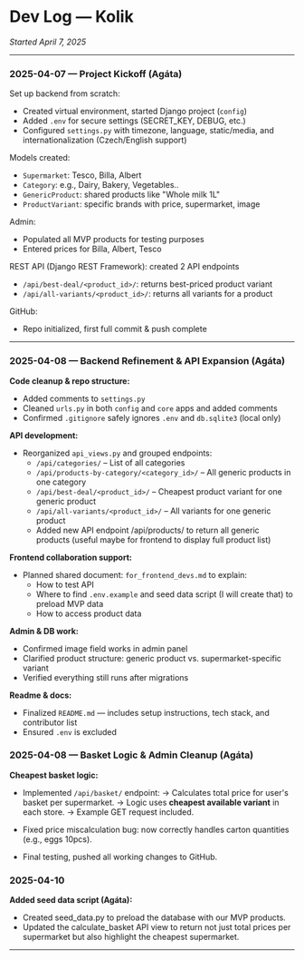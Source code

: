# Dev Log — Kolik 
_Started April 7, 2025_

---

### 2025-04-07 — Project Kickoff (Agáta)

Set up backend from scratch:
- Created virtual environment, started Django project (`config`)
- Added `.env` for secure settings (SECRET_KEY, DEBUG, etc.)
- Configured `settings.py` with timezone, language, static/media, and internationalization (Czech/English support)

Models created:
- `Supermarket`: Tesco, Billa, Albert
- `Category`: e.g., Dairy, Bakery, Vegetables..
- `GenericProduct`: shared products like "Whole milk 1L"
- `ProductVariant`: specific brands with price, supermarket, image

Admin:
- Populated all MVP products for testing purposes
- Entered prices for Billa, Albert, Tesco

REST API (Django REST Framework): created 2 API endpoints
- `/api/best-deal/<product_id>/`: returns best-priced product variant
- `/api/all-variants/<product_id>/`: returns all variants for a product

GitHub:
- Repo initialized, first full commit & push complete

---

### 2025-04-08 — Backend Refinement & API Expansion (Agáta)

**Code cleanup & repo structure:**
- Added comments to `settings.py` 
- Cleaned `urls.py` in both `config` and `core` apps and added comments
- Confirmed `.gitignore` safely ignores `.env` and `db.sqlite3` (local only)

**API development:**
- Reorganized `api_views.py` and grouped endpoints:
  - `/api/categories/` – List of all categories
  - `/api/products-by-category/<category_id>/` – All generic products in one category
  - `/api/best-deal/<product_id>/` – Cheapest product variant for one generic product
  - `/api/all-variants/<product_id>/` – All variants for one generic product
  - Added new API endpoint /api/products/ to return all generic products (useful maybe for frontend to display full product list)

**Frontend collaboration support:**
- Planned shared document: `for_frontend_devs.md` to explain:
  - How to test API
  - Where to find `.env.example` and seed data script (I will create that) to preload MVP data
  - How to access product data


**Admin & DB work:**
- Confirmed image field works in admin panel
- Clarified product structure: generic product vs. supermarket-specific variant
- Verified everything still runs after migrations

**Readme & docs:**
- Finalized `README.md` — includes setup instructions, tech stack, and contributor list
- Ensured `.env` is excluded
### 2025-04-08 — Basket Logic & Admin Cleanup (Agáta)

**Cheapest basket logic:**
- Implemented `/api/basket/` endpoint:
  → Calculates total price for user's basket per supermarket.
  → Logic uses **cheapest available variant** in each store.
  → Example GET request included.

- Fixed price miscalculation bug: now correctly handles carton quantities (e.g., eggs 10pcs).

- Final testing, pushed all working changes to GitHub.

### 2025-04-10 

**Added seed data script (Agáta):**
- Created seed_data.py to preload the database with our MVP products.
- Updated the calculate_basket API view to return not just total prices per supermarket but also highlight the cheapest supermarket.

---


